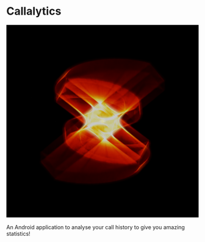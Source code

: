 # Callalytics


![App_Logo](images/AppLogo.png)

An Android application to analyse your call history to give you amazing statistics!



